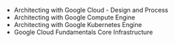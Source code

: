 - Architecting with Google Cloud - Design and Process
- Architecting with Google Compute Engine
- Architecting with Google Kubernetes Engine
- Google Cloud Fundamentals Core Infrastructure